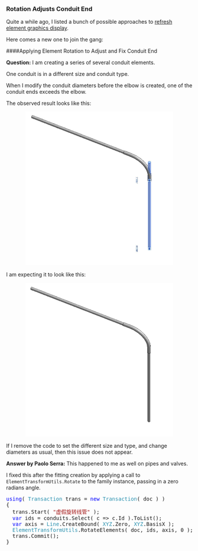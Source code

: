 <head>
<meta http-equiv="Content-Type" content="text/html; charset=utf-8">
<link rel="stylesheet" type="text/css" href="bc.css">
<!--
<script src="run_prettify.js" type="text/javascript"></script>
<script src="https://google-code-prettify.googlecode.com/svn/loader/run_prettify.js" type="text/javascript"></script>
-->
<script src="https://cdn.rawgit.com/google/code-prettify/master/loader/run_prettify.js" type="text/javascript"></script>
</head>

<!---

- 13766538 [创建线管图形形状与实际情况不符]
  Rotate to Adjust Conduit End
  Conduit end will exceed the elbow while modifying conduit diameters before elbows are created
  [Q] one end of his specific conduit element will exceed the elbow”, see attached Observed.jpg and Expected.jpg.
  There are 5 conduit elements will be created with his codes, but one conduit is in different size and conduit type.
  After my investigation, I found the following:
  - It will show up if I changed conduit diameters before creating elbows with his codes. (Included the conduit element with different size and type)
  - Remove the creation codes of the different size and type one, but change diameters as usual, then this issue won’t appear.
  [A] Hi Eason, It happened to me as well on pipes and valves.
  What I’ve done to fix this is after the fitting creation I’ve applied a ElementTransformUtils.Rotate() passing a zero radians angle to the family instance.
  http://thebuildingcoder.typepad.com/blog/2014/06/refresh-element-graphics-display.html
  using (Transaction trans = new Transaction(Document, "虚假旋转线管"))
  {
    trans.Start();
    var axis = Line.CreateBound(XYZ.Zero, XYZ.BasisX);
    var ids = createdConduits.Select( c => c.Id )
    .ToList();
    
    ElementTransformUtils.RotateElements(Document, ids, axis, 0);
    trans.Commit();
  }  

- 13840360 [How do I create conduit between 2 connectors?]
  https://forums.autodesk.com/t5/revit-api-forum/how-do-i-create-conduit-between-2-connectors/m-p/7727929

 #RevitAPI @AutodeskRevit #bim #dynamobim @AutodeskForge #ForgeDevCon 

I listed several possible approaches to trigger a refresh of an element's graphics display.
Here is another one: Applying element rotation to adjust and fix conduit end...

--->

### Rotation Adjusts Conduit End

Quite a while ago, I listed a bunch of possible approaches
to [refresh element graphics display](http://thebuildingcoder.typepad.com/blog/2014/06/refresh-element-graphics-display.html).

Here comes a new one to join the gang:


####<a name="2"></a>Applying Element Rotation to Adjust and Fix Conduit End

**Question:** I am creating a series of several conduit elements.

One conduit is in a different size and conduit type.

When I modify the conduit diameters before the elbow is created, one of the conduit ends exceeds the elbow.

The observed result looks like this:

<center>
<img src="img/conduit_end_observed.jpg" alt="Conduit end extending too far" width="400"/>
</center>

I am expecting it to look like this:

<center>
<img src="img/conduit_end_expected.jpg" alt="Conduit end adjusted" width="400"/>
</center>

If I remove the code to set the different size and type, and change diameters as usual, then this issue does not appear.

**Answer by Paolo Serra:** This happened to me as well on pipes and valves.

I fixed this after the fitting creation by applying a call to `ElementTransformUtils.Rotate` to the family instance, passing in a zero radians angle.

<pre class="code">
<span style="color:blue;">using</span>(&nbsp;<span style="color:#2b91af;">Transaction</span>&nbsp;trans&nbsp;=&nbsp;<span style="color:blue;">new</span>&nbsp;<span style="color:#2b91af;">Transaction</span>(&nbsp;doc&nbsp;)&nbsp;)
{
&nbsp;&nbsp;trans.Start(&nbsp;<span style="color:#a31515;">&quot;虚假旋转线管&quot;</span>&nbsp;);
&nbsp;&nbsp;<span style="color:blue;">var</span>&nbsp;ids&nbsp;=&nbsp;conduits.Select(&nbsp;c&nbsp;=&gt;&nbsp;c.Id&nbsp;).ToList();
&nbsp;&nbsp;<span style="color:blue;">var</span>&nbsp;axis&nbsp;=&nbsp;<span style="color:#2b91af;">Line</span>.CreateBound(&nbsp;<span style="color:#2b91af;">XYZ</span>.Zero,&nbsp;<span style="color:#2b91af;">XYZ</span>.BasisX&nbsp;);
&nbsp;&nbsp;<span style="color:#2b91af;">ElementTransformUtils</span>.RotateElements(&nbsp;doc,&nbsp;ids,&nbsp;axis,&nbsp;0&nbsp;);
&nbsp;&nbsp;trans.Commit();
}
</pre>


<!----
####<a name="3"></a>Creatng a Conduit Between Two Connectors

the [Revit API discussion forum](http://forums.autodesk.com/t5/revit-api-forum/bd-p/160) thread
on [how to create conduit between two connectors](https://forums.autodesk.com/t5/revit-api-forum/how-do-i-create-conduit-between-2-connectors/m-p/7727929):

**Queston:**

**Answer:**
---->
